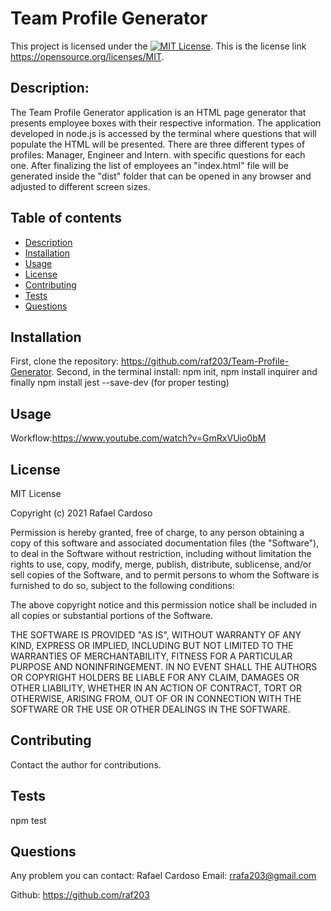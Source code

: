 # Team Profile Generator
This project is licensed under the [![MIT License](https://img.shields.io/badge/license-MIT-red.svg)](#license).
This is the license link  https://opensource.org/licenses/MIT.
        
## Description:
The Team Profile Generator application is an HTML page generator that presents employee boxes with their respective information. The application developed in node.js is accessed by the terminal where questions that will populate the HTML will be presented. There are three different types of profiles: Manager, Engineer and Intern. with specific questions for each one. After finalizing the list of employees an "index.html" file will be generated inside the "dist" folder that can be opened in any browser and adjusted to different screen sizes.
        
        
## Table of contents
* [Description](#description)
* [Installation](#installation)
* [Usage](#usage)
* [License](#license)
* [Contributing](#contributing)
* [Tests](#tests)
* [Questions](#questions)
        
## Installation
First, clone the repository: https://github.com/raf203/Team-Profile-Generator. Second, in the terminal install: npm init, npm install inquirer and finally npm install jest --save-dev (for proper testing)

## Usage
Workflow:https://www.youtube.com/watch?v=GmRxVUio0bM
    
## License
MIT License

Copyright (c) 2021 Rafael Cardoso

Permission is hereby granted, free of charge, to any person obtaining a copy
of this software and associated documentation files (the "Software"), to deal
in the Software without restriction, including without limitation the rights
to use, copy, modify, merge, publish, distribute, sublicense, and/or sell
copies of the Software, and to permit persons to whom the Software is
furnished to do so, subject to the following conditions:

The above copyright notice and this permission notice shall be included in all
copies or substantial portions of the Software.

THE SOFTWARE IS PROVIDED "AS IS", WITHOUT WARRANTY OF ANY KIND, EXPRESS OR
IMPLIED, INCLUDING BUT NOT LIMITED TO THE WARRANTIES OF MERCHANTABILITY,
FITNESS FOR A PARTICULAR PURPOSE AND NONINFRINGEMENT. IN NO EVENT SHALL THE
AUTHORS OR COPYRIGHT HOLDERS BE LIABLE FOR ANY CLAIM, DAMAGES OR OTHER
LIABILITY, WHETHER IN AN ACTION OF CONTRACT, TORT OR OTHERWISE, ARISING FROM,
OUT OF OR IN CONNECTION WITH THE SOFTWARE OR THE USE OR OTHER DEALINGS IN THE
SOFTWARE.
  
## Contributing
Contact the author for contributions.
    
## Tests
npm test

## Questions
Any problem you can contact: Rafael Cardoso
Email:  rrafa203@gmail.com

Github: https://github.com/raf203 